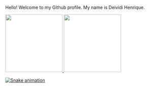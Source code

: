 Hello! Welcome to my Github profile.
My name is Deividi Henrique.

<div>
<a href="https://github.com/deivsbr">
<img loading="lazy" height="180em" src="https://github-readme-stats.vercel.app/api/top-langs/?username=deivsbr&layout=compact&langs_count=7&theme=dracula"/>
<img loading="lazy" height="180em" src="https://github-readme-stats.vercel.app/api?username=deivsbr&show_icons=true&theme=dracula&include_all_commits=true&count_private=true"/>
</div>


![Snake animation](https://github.com/deivsbr/deivsbr/blob/output/github-contribution-grid-snake.svg)

